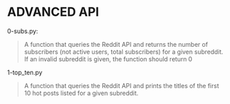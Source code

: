 # ADVANCED API

0-subs.py:
> A function that queries the Reddit API and returns the number of subscribers (not active users, total subscribers) for a given subreddit. If an invalid subreddit is given, the function should return 0

1-top_ten.py
> A function that queries the Reddit API and prints the titles of the first 10 hot posts listed for a given subreddit.
